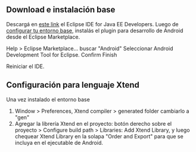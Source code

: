 Download e instalación base
---------------------------

Descargá en [este link](http://www.eclipse.org/downloads/) el Eclipse IDE for Java EE Developers. Luego de [configurar tu entorno base](http://uqbar-wiki.org/index.php?title=Preparacion_de_un_entorno_de_desarrollo_Java), instalás el plugin para desarrollo de Android desde el Eclipse Marketplace.

Help &gt; Eclipse Marketplace... buscar "Android" Seleccionar Android Development Tool for Eclipse. Confirm Finish

Reiniciar el IDE.

Configuración para lenguaje Xtend
---------------------------------

Una vez instalado el entorno base

1.  Window &gt; Preferences, Xtend compiler &gt; generated folder cambiarlo a "gen"
2.  Agregar la librería Xtend en el proyecto: botón derecho sobre el proyecto &gt; Configure build path &gt; Libraries: Add Xtend Library, y luego chequear Xtend Library en la solapa "Order and Export" para que se incluya en el ejecutable de Android.

